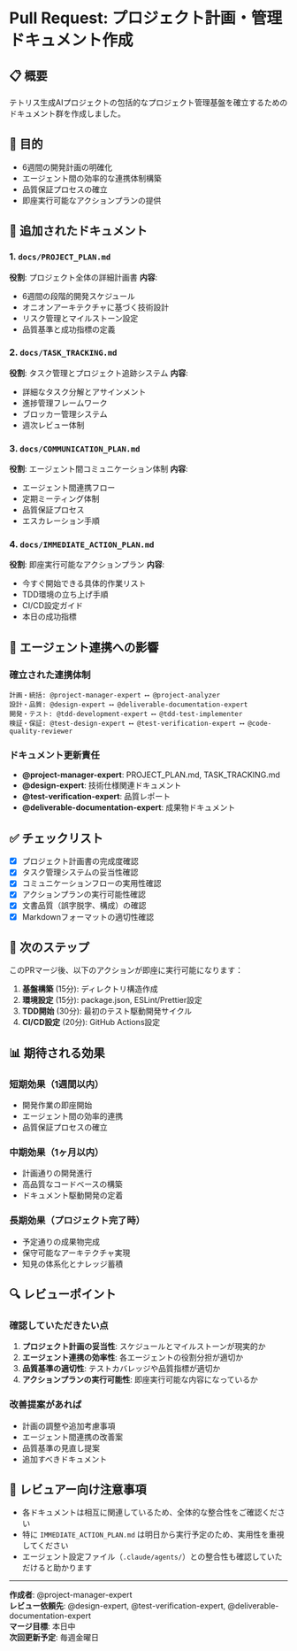 # Pull Request: プロジェクト計画・管理ドキュメント作成

## 📋 概要

テトリス生成AIプロジェクトの包括的なプロジェクト管理基盤を確立するためのドキュメント群を作成しました。

## 🎯 目的

- 6週間の開発計画の明確化
- エージェント間の効率的な連携体制構築  
- 品質保証プロセスの確立
- 即座実行可能なアクションプランの提供

## 📄 追加されたドキュメント

### 1. `docs/PROJECT_PLAN.md`
**役割**: プロジェクト全体の詳細計画書
**内容**:
- 6週間の段階的開発スケジュール
- オニオンアーキテクチャに基づく技術設計
- リスク管理とマイルストーン設定
- 品質基準と成功指標の定義

### 2. `docs/TASK_TRACKING.md`  
**役割**: タスク管理とプロジェクト追跡システム
**内容**:
- 詳細なタスク分解とアサインメント
- 進捗管理フレームワーク
- ブロッカー管理システム
- 週次レビュー体制

### 3. `docs/COMMUNICATION_PLAN.md`
**役割**: エージェント間コミュニケーション体制
**内容**:
- エージェント間連携フロー
- 定期ミーティング体制
- 品質保証プロセス
- エスカレーション手順

### 4. `docs/IMMEDIATE_ACTION_PLAN.md`
**役割**: 即座実行可能なアクションプラン
**内容**:
- 今すぐ開始できる具体的作業リスト
- TDD環境の立ち上げ手順
- CI/CD設定ガイド
- 本日の成功指標

## 🔄 エージェント連携への影響

### 確立された連携体制
```
計画・統括: @project-manager-expert ⟷ @project-analyzer
設計・品質: @design-expert ⟷ @deliverable-documentation-expert  
開発・テスト: @tdd-development-expert ⟷ @tdd-test-implementer
検証・保証: @test-design-expert ⟷ @test-verification-expert ⟷ @code-quality-reviewer
```

### ドキュメント更新責任
- **@project-manager-expert**: PROJECT_PLAN.md, TASK_TRACKING.md
- **@design-expert**: 技術仕様関連ドキュメント
- **@test-verification-expert**: 品質レポート
- **@deliverable-documentation-expert**: 成果物ドキュメント

## ✅ チェックリスト

- [x] プロジェクト計画書の完成度確認
- [x] タスク管理システムの妥当性確認
- [x] コミュニケーションフローの実用性確認
- [x] アクションプランの実行可能性確認
- [x] 文書品質（誤字脱字、構成）の確認
- [x] Markdownフォーマットの適切性確認

## 🎯 次のステップ

このPRマージ後、以下のアクションが即座に実行可能になります：

1. **基盤構築** (15分): ディレクトリ構造作成
2. **環境設定** (15分): package.json, ESLint/Prettier設定
3. **TDD開始** (30分): 最初のテスト駆動開発サイクル
4. **CI/CD設定** (20分): GitHub Actions設定

## 📊 期待される効果

### 短期効果（1週間以内）
- 開発作業の即座開始
- エージェント間の効率的連携
- 品質保証プロセスの確立

### 中期効果（1ヶ月以内）  
- 計画通りの開発進行
- 高品質なコードベースの構築
- ドキュメント駆動開発の定着

### 長期効果（プロジェクト完了時）
- 予定通りの成果物完成
- 保守可能なアーキテクチャ実現
- 知見の体系化とナレッジ蓄積

## 🔍 レビューポイント

### 確認していただきたい点
1. **プロジェクト計画の妥当性**: スケジュールとマイルストーンが現実的か
2. **エージェント連携の効率性**: 各エージェントの役割分担が適切か
3. **品質基準の適切性**: テストカバレッジや品質指標が適切か
4. **アクションプランの実行可能性**: 即座実行可能な内容になっているか

### 改善提案があれば
- 計画の調整や追加考慮事項
- エージェント間連携の改善案
- 品質基準の見直し提案
- 追加すべきドキュメント

## 📝 レビュアー向け注意事項

- 各ドキュメントは相互に関連しているため、全体的な整合性をご確認ください
- 特に `IMMEDIATE_ACTION_PLAN.md` は明日から実行予定のため、実用性を重視してください
- エージェント設定ファイル（`.claude/agents/`）との整合性も確認していただけると助かります

---

**作成者**: @project-manager-expert  
**レビュー依頼先**: @design-expert, @test-verification-expert, @deliverable-documentation-expert  
**マージ目標**: 本日中  
**次回更新予定**: 毎週金曜日
